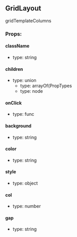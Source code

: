 ## GridLayout
gridTemplateColumns

### Props:

#### className
 - type: string

#### children
 - type: union
   - type: arrayOf(PropTypes
   - type: node

#### onClick
 - type: func

#### background
 - type: string

#### color
 - type: string

#### style
 - type: object

#### col
 - type: number

#### gap
 - type: string

